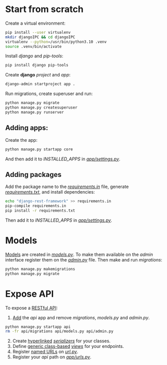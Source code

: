 # Start from scratch
Create a virtual environment:
```bash
pip install --user virtualenv
mkdir djangoIPC && cd djangoIPC
virtualenv --python=/usr/bin/python3.10 .venv
source .venv/bin/activate
```
Install *django* and *pip-tools*:
```bash
pip install django pip-tools
```
Create **django** *project* and *app*:
```bash
django-admin startproject app .
```
Run migrations, create superuser and run:
```bash
python manage.py migrate
python manage.py createsuperuser
python manage.py runserver
```

## Adding apps:
Create the app:
```bash
python manage.py startapp core
```
And then add it to *INSTALLED_APPS* in [*app/settings.py*](app/settings.py).

## Adding packages
Add the package name to the [*requirements.in*](requirements.in) file, generate [*requirements.txt*](requirements.txt), 
and install dependencies:  
```bash
echo "django-rest-framework" >> requirements.in
pip-compile requirements.in
pip install -r requirements.txt
```
Then add it to *INSTALLED_APPS* in [*app/settings.py*](app/settings.py).

# Models
[Models](https://docs.djangoproject.com/en/4.0/topics/db/models/) are created in [*models.py*](core/models.py).
To make them available on the *admin* interface register them on the [*admin.py*](core/admin.py) file. Then 
make and run *migrations*:
```bash
python manage.py makemigrations
python manage.py migrate
```

# Expose API
To expose a [RESTful API](https://www.django-rest-framework.org/):
1. [Add](#adding-apps) the *api* app and remove *migrations*, *models.py* and *admin.py*.
```bash
python manage.py startapp api
rm -fr api/migrations api/models.py api/admin.py
```
2. Create [hyperlinked](https://www.django-rest-framework.org/tutorial/5-relationships-and-hyperlinked-apis/#hyperlinking-our-api) 
   [*serializers*](api/serializers.py) for your classes.
3. Define [generic class-based](https://www.django-rest-framework.org/tutorial/3-class-based-views/#using-generic-class-based-views) 
   [*views*](api/views.py) for your endpoints.
4. Register [named URLs](https://www.django-rest-framework.org/tutorial/5-relationships-and-hyperlinked-apis/#making-sure-our-url-patterns-are-named)
   on [*url.py*](api/urls.py).
5. Register your *api* path on [*app/urls.py*](app/urls.py). 


